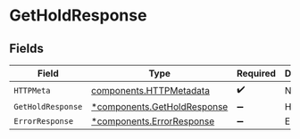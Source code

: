 # GetHoldResponse


## Fields

| Field                                                                     | Type                                                                      | Required                                                                  | Description                                                               |
| ------------------------------------------------------------------------- | ------------------------------------------------------------------------- | ------------------------------------------------------------------------- | ------------------------------------------------------------------------- |
| `HTTPMeta`                                                                | [components.HTTPMetadata](../../models/components/httpmetadata.md)        | :heavy_check_mark:                                                        | N/A                                                                       |
| `GetHoldResponse`                                                         | [*components.GetHoldResponse](../../models/components/getholdresponse.md) | :heavy_minus_sign:                                                        | Holds                                                                     |
| `ErrorResponse`                                                           | [*components.ErrorResponse](../../models/components/errorresponse.md)     | :heavy_minus_sign:                                                        | Error                                                                     |
